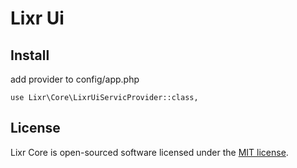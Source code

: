 # Lixr Ui

## Install

add provider to config/app.php
```
use Lixr\Core\LixrUiServicProvider::class,
```

## License

Lixr Core is open-sourced software licensed under the [MIT license](https://opensource.org/licenses/MIT).